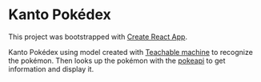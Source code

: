 # Kanto Pokédex

This project was bootstrapped with [Create React App](https://github.com/facebook/create-react-app).

Kanto Pokédex using model created with [Teachable machine](https://teachablemachine.withgoogle.com/)
to recognize the pokémon. Then looks up the pokémon with the [pokeapi](https://pokeapi.co/) to get information
and display it.
